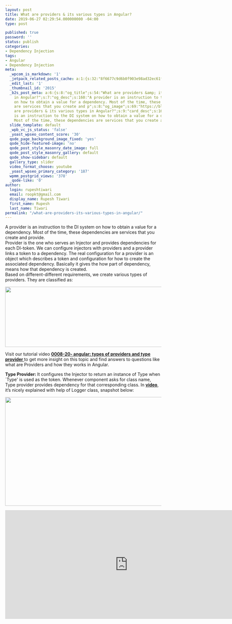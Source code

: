 ```yaml
---
layout: post
title: What are providers & its various types in Angular?
date: 2019-06-27 02:29:54.000000000 -04:00
type: post

published: true
password: ''
status: publish
categories:
- Dependency Injection
tags:
- Angular
- Dependency Injection
meta:
  _wpcom_is_markdown: '1'
  _jetpack_related_posts_cache: a:1:{s:32:"8f6677c9d6b0f903e98ad32ec61f8deb";a:2:{s:7:"expires";i:1594765690;s:7:"payload";a:3:{i:0;a:1:{s:2:"id";i:2140;}i:1;a:1:{s:2:"id";i:2148;}i:2;a:1:{s:2:"id";i:2394;}}}}
  _edit_last: '1'
  _thumbnail_id: '2015'
  _b2s_post_meta: a:6:{s:8:"og_title";s:54:"What are providers &amp; its various types
    in Angular?";s:7:"og_desc";s:160:"A provider is an instruction to the DI system
    on how to obtain a value for a dependency. Most of the time, these dependencies
    are services that you create and p";s:8:"og_image";s:69:"https://blog.rupeshtiwari.com/wp-content/uploads/2019/04/AngularI.png";s:10:"card_title";s:50:"What
    are providers & its various types in Angular?";s:9:"card_desc";s:160:"A provider
    is an instruction to the DI system on how to obtain a value for a dependency.
    Most of the time, these dependencies are services that you create and p";s:10:"card_image";s:69:"https://blog.rupeshtiwari.com/wp-content/uploads/2019/04/AngularI.png";}
  slide_template: default
  _wpb_vc_js_status: 'false'
  _yoast_wpseo_content_score: '30'
  qode_page_background_image_fixed: 'yes'
  qode_hide-featured-image: 'no'
  qode_post_style_masonry_date_image: full
  qode_post_style_masonry_gallery: default
  qode_show-sidebar: default
  gallery_type: slider
  video_format_choose: youtube
  _yoast_wpseo_primary_category: '187'
  wpmm_postgrid_views: '378'
  _qode-like: '0'
author:
  login: rupeshtiwari
  email: roopkt@gmail.com
  display_name: Rupesh Tiwari
  first_name: Rupesh
  last_name: Tiwari
permalink: "/what-are-providers-its-various-types-in-angular/"
---
```

<p>A provider is an instruction to the DI system on how to obtain a value for a dependency. Most of the time, these dependencies are services that you create and provide.<br />
Provider is the one who serves an Injector and provides dependencies for each DI-token. We can configure injectors with providers and a provider links a token to a dependency. The real configuration for a provider is an object which describes a token and configuration for how to create the associated dependency. Basically it gives the how part of dependency, means how that dependency is created.<br />
Based on different-different requirements, we create various types of providers. They are classified as:</p>
<p><img class="alignnone size-full wp-image-2358" src="{{ site.baseurl }}/assets/2019/06/ProviderTypes.png" alt="" width="783" height="194" /></p>
<p>Visit our tutorial video <a href="https://www.youtube.com/watch?v=p-11o8INGOA" target="_blank" rel="noopener noreferrer"><strong>0008-20- angular: types of providers and type provider </strong></a>to get more insight on this topic and find answers to questions like what are Providers and how they works in Angular.</p>
<p><strong>Type Provider: </strong>It configures the Injector to return an instance of Type when `Type' is used as the token. Whenever component asks for class name, Type provider provides dependency for that corresponding class. In <a href="https://www.youtube.com/watch?v=p-11o8INGOA" target="_blank" rel="noopener noreferrer"><strong>video</strong></a>, it’s nicely explained with help of Logger class, snapshot below:</p>
<p><img class="alignnone size-full wp-image-2355" src="{{ site.baseurl }}/assets/2019/06/ProviderTypes-1.png" alt="" width="790" height="350" /></p>
<p><iframe src="https://www.youtube.com/embed/p-11o8INGOA" width="790" height="350" frameborder="0" allowfullscreen="allowfullscreen"><span data-mce-type="bookmark" style="display: inline-block; width: 0px; overflow: hidden; line-height: 0;" class="mce_SELRES_start">﻿</span></iframe></p>
